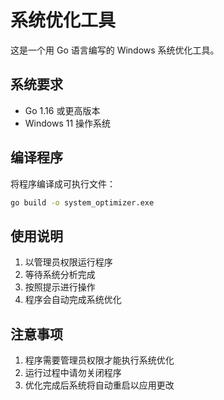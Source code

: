 # 系统优化工具

这是一个用 Go 语言编写的 Windows 系统优化工具。

## 系统要求

- Go 1.16 或更高版本
- Windows 11 操作系统

## 编译程序

将程序编译成可执行文件：

```bash
go build -o system_optimizer.exe
```

## 使用说明

1. 以管理员权限运行程序
2. 等待系统分析完成
3. 按照提示进行操作
4. 程序会自动完成系统优化

## 注意事项

1. 程序需要管理员权限才能执行系统优化
2. 运行过程中请勿关闭程序
3. 优化完成后系统将自动重启以应用更改 
